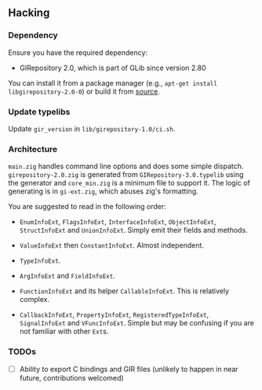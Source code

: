 ## Hacking

### Dependency

Ensure you have the required dependency:

- GIRepository 2.0, which is part of GLib since version 2.80

You can install it from a package manager (e.g., `apt-get install libgirepository-2.0-0`) or build it from [source](https://gitlab.gnome.org/GNOME/glib/).

### Update typelibs

Update `gir_version` in `lib/girepository-1.0/ci.sh`. 

### Architecture

`main.zig` handles command line options and does some simple dispatch. `girepository-2.0.zig` is generated from `GIRepository-3.0.typelib` using the generator and `core_min.zig` is a minimum file to support it. The logic of generating is in `gi-ext.zig`, which abuses zig's formatting.

You are suggested to read in the following order:

- `EnumInfoExt`, `FlagsInfoExt`, `InterfaceInfoExt`, `ObjectInfoExt`, `StructInfoExt` and `UnionInfoExt`. Simply emit their fields and methods.

- `ValueInfoExt` then `ConstantInfoExt`. Almost independent.

- `TypeInfoExt`.

- `ArgInfoExt` and `FieldInfoExt`.

- `FunctionInfoExt` and its helper `CallableInfoExt`. This is relatively complex.

- `CallbackInfoExt`, `PropertyInfoExt`, `RegisteredTypeInfoExt`, `SignalInfoExt` and `VFuncInfoExt`. Simple but may be confusing if you are not familiar with other `Ext`s.

### TODOs

- [ ] Ability to export C bindings and GIR files (unlikely to happen in near future, contributions welcomed)
